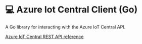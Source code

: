 # 💻 Azure Iot Central Client (Go)

A Go library for interacting with the Azure IoT Central API.

[Azure IoT Central REST API reference](https://learn.microsoft.com/en-us/rest/api/iotcentral/)